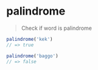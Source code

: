 
# palindrome

> Check if word is palindrome

```js
palindrome('kek')
// => true

palindrome('baggo')
// => false
```
